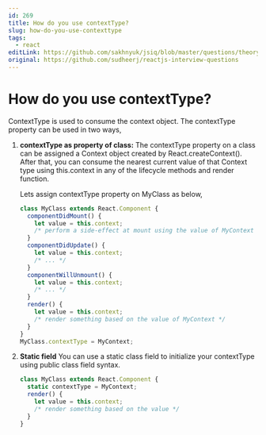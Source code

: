 ```yaml
---
id: 269
title: How do you use contextType?
slug: how-do-you-use-contexttype
tags:
  - react
editLink: https://github.com/sakhnyuk/jsiq/blob/master/questions/theory/react/269.md
original: https://github.com/sudheerj/reactjs-interview-questions
---
```


# How do you use contextType?

ContextType is used to consume the context object. The contextType property can be used in two ways,

1. **contextType as property of class:** The contextType property on a class can be assigned a Context object created by React.createContext(). After that, you can consume the nearest current value of that Context type using this.context in any of the lifecycle methods and render function.

   Lets assign contextType property on MyClass as below,

   ```javascript
   class MyClass extends React.Component {
     componentDidMount() {
       let value = this.context;
       /* perform a side-effect at mount using the value of MyContext */
     }
     componentDidUpdate() {
       let value = this.context;
       /* ... */
     }
     componentWillUnmount() {
       let value = this.context;
       /* ... */
     }
     render() {
       let value = this.context;
       /* render something based on the value of MyContext */
     }
   }
   MyClass.contextType = MyContext;
   ```

2. **Static field** You can use a static class field to initialize your contextType using public class field syntax.

   ```javascript
   class MyClass extends React.Component {
     static contextType = MyContext;
     render() {
       let value = this.context;
       /* render something based on the value */
     }
   }
   ```